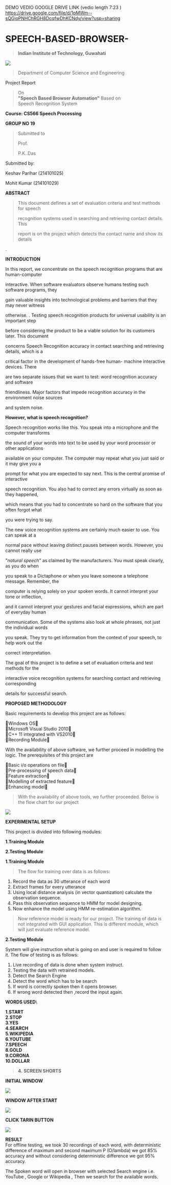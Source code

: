 DEMO VEDIO GOOGLE DRIVE LINK (vedio length 7:23 )
https://drive.google.com/file/d/1pMWm--sQGioPNHChRGH8DcqfwDhKCNdy/view?usp=sharing


# SPEECH-BASED-BROWSER-

> **Indian Institute of Technology, Guwahati**

![](IMAGES/media/image1.png)

> Department of Computer Science and Engineering

Project Report

> On\
> **"Speech Based Browser Automation"** Based on\
> Speech Recognition System

**Course: CS566 Speech Processing**

**GROUP NO 19**

> Submitted to
>
> Prof.
>
> P.K..Das

Submitted by:

Keshav Parihar (214101025)

Mohit Kumar (214101029)



**ABSTRACT**

> This document defines a set of evaluation criteria and test methods
> for speech
>
> recognition systems used in searching and retrieving contact details.
> This
>
> report is on the project which detects the contact name and show its
> details

.

**INTRODUCTION**

In this report, we concentrate on the speech recognition programs that
are human-computer

interactive. When software evaluators observe humans testing such
software programs, they

gain valuable insights into technological problems and barriers that
they may never witness

otherwise. . Testing speech recognition products for universal usability
is an important step

before considering the product to be a viable solution for its customers
later. This document

concerns Speech Recognition accuracy in contact searching and retrieving
details, which is a

critical factor in the development of hands-free human- machine
interactive devices. There

are two separate issues that we want to test: word recognition accuracy
and software

friendliness. Major factors that impede recognition accuracy in the
environment noise sources

and system noise.

**However, what is speech recognition?**

Speech recognition works like this. You speak into a microphone and the
computer transforms

the sound of your words into text to be used by your word processor or
other applications

available on your computer. The computer may repeat what you just said
or it may give you a

prompt for what you are expected to say next. This is the central
promise of interactive

speech recognition. You also had to correct any errors virtually as soon
as they happened,

which means that you had to concentrate so hard on the software that you
often forgot what

you were trying to say.

The new voice recognition systems are certainly much easier to use. You
can speak at a

normal pace without leaving distinct pauses between words. However, you
cannot really use

"*natural speech*" as claimed by the manufacturers. You must speak
clearly, as you do when

you speak to a Dictaphone or when you leave someone a telephone message.
Remember, the

computer is relying solely on your spoken words. It cannot interpret
your tone or inflection,

and it cannot interpret your gestures and facial expressions, which are
part of everyday human

communication. Some of the systems also look at whole phrases, not just
the individual words

you speak. They try to get information from the context of your speech,
to help work out the

correct interpretation.

The goal of this project is to define a set of evaluation criteria and
test methods for the

interactive voice recognition systems for searching contact and
retrieving corresponding

details for successful search.

**PROPOSED METHODOLOGY**

Basic requirements to develop this project are as follows:

Windows OS\
Microsoft Visual Studio 2010\
C++ 11 integrated with VS2010\
Recording Module

With the availability of above software, we further proceed in modelling
the logic. The prerequisites of this project are

Basic i/o operations on file\
Pre-processing of speech data\
Feature extraction\
Modelling of extracted feature\
Enhancing model

> With the availability of above tools, we further proceeded. Below is
> the flow chart for our project

![](IMAGES/media/image2.png)

**EXPERIMENTAL SETUP**

This project is divided into following modules: 

**1.Training Module**

**2.Testing Module**

**1.Training Module**

> The flow for training over data is as follows:

1. Record the data as 30 utterance of each word 
1. Extract frames for every utterance 
1. Using local distance analysis (in vector quantization) calculate the observation sequence. 
1. Pass this observation sequence to HMM for model designing. 
1. Now enhance the model using HMM re-estimation algorithm. 

> Now reference model is ready for our project. The training of data is
> not integrated with GUI application. This is different module, which
> will just evaluate reference model.

**2.Testing Module**

System will give instruction what is going on and user is required to follow it. The flow of testing is as follows: 

1. Live recording of data is done when system instruct. 
2. Testing the data with retrained models. 
3. Detect the Search Engine  
4. Detect the word which has to be search 
5. If word is correctly spoken then it opens browser. 
6. If wrong word detected then ,record the input again. 

**WORDS   USED**\ 

**1.START**\
**2.STOP**\
**3.YES**\
**4.SEARCH**\
**5.WIKIPEDIA**\
**6.YOUTUBE**\
**7.SPEECH**\
**8.GOLD**\
**9.CORONA**\
**10.DOLLAR**

> **4.** **SCREEN SHORTS**

**INITIAL WINDOW**

![](IMAGES/media/image3.png)

**WINDOW AFTER START**

![](IMAGES/media/image4.png)

**CLICK TARIN BUTTON**

![](IMAGES/media/image5.png)

**RESULT**\
For offline testing, we took 30 recordings of each word, with
deterministic difference of maximum and second maximum P (O/lambda) we
got 85% accuracy and without considering deterministic difference we got
95% accuracy.

The Spoken word will open in browser with selected Search engine i.e.
YouTube , Google or Wikipedia , Then we search for the available words.
